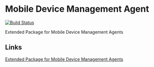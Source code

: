 Mobile Device Management Agent 
===========
[![Build Status](https://travis-ci.org/commoncriteria/mdmagent.svg?branch=master)](https://travis-ci.org/commoncriteria/mdmagent)

Extended Package for Mobile Device Management Agents


## Links
[Extended Package for Mobile Device Management Agents](https://commoncriteria.github.io/pp/mdmagent/mdmagent-release.html)
